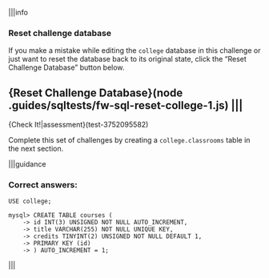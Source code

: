 |||info
### Reset challenge database
If you make a mistake while editing the `college` database in this challenge or just want to reset the database back to its original state, click the “Reset Challenge Database” button below.

{Reset Challenge Database}(node .guides/sqltests/fw-sql-reset-college-1.js)
|||
---

{Check It!|assessment}(test-3752095582)

Complete this set of challenges by creating a `college.classrooms` table in the next section.

|||guidance
### Correct answers:

`USE college;`

```
mysql> CREATE TABLE courses (
    -> id INT(3) UNSIGNED NOT NULL AUTO_INCREMENT,
    -> title VARCHAR(255) NOT NULL UNIQUE KEY,
    -> credits TINYINT(2) UNSIGNED NOT NULL DEFAULT 1,
    -> PRIMARY KEY (id)
    -> ) AUTO_INCREMENT = 1;
```

|||